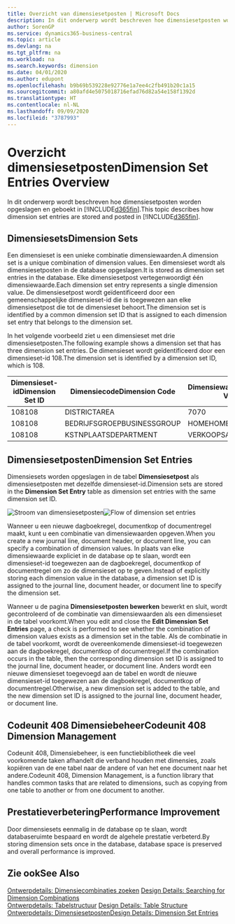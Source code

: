 ```yaml
---
title: Overzicht van dimensiesetposten | Microsoft Docs
description: In dit onderwerp wordt beschreven hoe dimensiesetposten worden opgeslagen en geboekt in Dynamics 365.
author: SorenGP
ms.service: dynamics365-business-central
ms.topic: article
ms.devlang: na
ms.tgt_pltfrm: na
ms.workload: na
ms.search.keywords: dimension
ms.date: 04/01/2020
ms.author: edupont
ms.openlocfilehash: b9b69b539228e92776e1a7ee4c2fb491b20c1a15
ms.sourcegitcommit: a80afd4e5075018716efad76d82a54e158f1392d
ms.translationtype: HT
ms.contentlocale: nl-NL
ms.lasthandoff: 09/09/2020
ms.locfileid: "3787993"
---
```

# <a name="dimension-set-entries-overview"></a><span data-ttu-id="c4a98-103">Overzicht dimensiesetposten</span><span class="sxs-lookup"><span data-stu-id="c4a98-103">Dimension Set Entries Overview</span></span>
<span data-ttu-id="c4a98-104">In dit onderwerp wordt beschreven hoe dimensiesetposten worden opgeslagen en geboekt in [!INCLUDE[d365fin](includes/d365fin_md.md)].</span><span class="sxs-lookup"><span data-stu-id="c4a98-104">This topic describes how dimension set entries are stored and posted in [!INCLUDE[d365fin](includes/d365fin_md.md)].</span></span>  

## <a name="dimension-sets"></a><span data-ttu-id="c4a98-105">Dimensiesets</span><span class="sxs-lookup"><span data-stu-id="c4a98-105">Dimension Sets</span></span>  
<span data-ttu-id="c4a98-106">Een dimensieset is een unieke combinatie dimensiewaarden.</span><span class="sxs-lookup"><span data-stu-id="c4a98-106">A dimension set is a unique combination of dimension values.</span></span> <span data-ttu-id="c4a98-107">Een dimensieset wordt als dimensiesetposten in de database opgeslagen.</span><span class="sxs-lookup"><span data-stu-id="c4a98-107">It is stored as dimension set entries in the database.</span></span> <span data-ttu-id="c4a98-108">Elke dimensiesetpost vertegenwoordigt één dimensiewaarde.</span><span class="sxs-lookup"><span data-stu-id="c4a98-108">Each dimension set entry represents a single dimension value.</span></span> <span data-ttu-id="c4a98-109">De dimensiesetpost wordt geïdentificeerd door een gemeenschappelijke dimensieset-id die is toegewezen aan elke dimensiesetpost die tot de dimensieset behoort.</span><span class="sxs-lookup"><span data-stu-id="c4a98-109">The dimension set is identified by a common dimension set ID that is assigned to each dimension set entry that belongs to the dimension set.</span></span>  

<span data-ttu-id="c4a98-110">In het volgende voorbeeld ziet u een dimensieset met drie dimensiesetposten.</span><span class="sxs-lookup"><span data-stu-id="c4a98-110">The following example shows a dimension set that has three dimension set entries.</span></span> <span data-ttu-id="c4a98-111">De dimensieset wordt geïdentificeerd door een dimensieset-id 108.</span><span class="sxs-lookup"><span data-stu-id="c4a98-111">The dimension set is identified by a dimension set ID, which is 108.</span></span>  

|<span data-ttu-id="c4a98-112">Dimensieset-id</span><span class="sxs-lookup"><span data-stu-id="c4a98-112">Dimension Set ID</span></span>|<span data-ttu-id="c4a98-113">Dimensiecode</span><span class="sxs-lookup"><span data-stu-id="c4a98-113">Dimension Code</span></span>|<span data-ttu-id="c4a98-114">Dimensiewaardecode</span><span class="sxs-lookup"><span data-stu-id="c4a98-114">Dimension Value Code</span></span>|<span data-ttu-id="c4a98-115">Dimensiewaardenaam</span><span class="sxs-lookup"><span data-stu-id="c4a98-115">Dimension Value Name</span></span>|  
|----------------------|--------------------|--------------------------|--------------------------|  
|<span data-ttu-id="c4a98-116">108</span><span class="sxs-lookup"><span data-stu-id="c4a98-116">108</span></span>|<span data-ttu-id="c4a98-117">DISTRICT</span><span class="sxs-lookup"><span data-stu-id="c4a98-117">AREA</span></span>|<span data-ttu-id="c4a98-118">70</span><span class="sxs-lookup"><span data-stu-id="c4a98-118">70</span></span>|<span data-ttu-id="c4a98-119">Noord-Amerika</span><span class="sxs-lookup"><span data-stu-id="c4a98-119">America North</span></span>|  
|<span data-ttu-id="c4a98-120">108</span><span class="sxs-lookup"><span data-stu-id="c4a98-120">108</span></span>|<span data-ttu-id="c4a98-121">BEDRIJFSGROEP</span><span class="sxs-lookup"><span data-stu-id="c4a98-121">BUSINESSGROUP</span></span>|<span data-ttu-id="c4a98-122">HOME</span><span class="sxs-lookup"><span data-stu-id="c4a98-122">HOME</span></span>|<span data-ttu-id="c4a98-123">Home</span><span class="sxs-lookup"><span data-stu-id="c4a98-123">Home</span></span>|  
|<span data-ttu-id="c4a98-124">108</span><span class="sxs-lookup"><span data-stu-id="c4a98-124">108</span></span>|<span data-ttu-id="c4a98-125">KSTNPLAATS</span><span class="sxs-lookup"><span data-stu-id="c4a98-125">DEPARTMENT</span></span>|<span data-ttu-id="c4a98-126">VERKOOP</span><span class="sxs-lookup"><span data-stu-id="c4a98-126">SALES</span></span>|<span data-ttu-id="c4a98-127">Verkoop</span><span class="sxs-lookup"><span data-stu-id="c4a98-127">Sales</span></span>|  

## <a name="dimension-set-entries"></a><span data-ttu-id="c4a98-128">Dimensiesetposten</span><span class="sxs-lookup"><span data-stu-id="c4a98-128">Dimension Set Entries</span></span>  
<span data-ttu-id="c4a98-129">Dimensiesets worden opgeslagen in de tabel **Dimensiesetpost** als dimensiesetposten met dezelfde dimensieset-id.</span><span class="sxs-lookup"><span data-stu-id="c4a98-129">Dimension sets are stored in the **Dimension Set Entry** table as dimension set entries with the same dimension set ID.</span></span>  

<span data-ttu-id="c4a98-130">![Stroom van dimensiesetposten](media/dimensionentrynav7.png "Stroom van dimensiesetposten")</span><span class="sxs-lookup"><span data-stu-id="c4a98-130">![Flow of dimension set entries](media/dimensionentrynav7.png "Flow of dimension set entries")</span></span>  

<span data-ttu-id="c4a98-131">Wanneer u een nieuwe dagboekregel, documentkop of documentregel maakt, kunt u een combinatie van dimensiewaarden opgeven.</span><span class="sxs-lookup"><span data-stu-id="c4a98-131">When you create a new journal line, document header, or document line, you can specify a combination of dimension values.</span></span> <span data-ttu-id="c4a98-132">In plaats van elke dimensiewaarde expliciet in de database op te slaan, wordt een dimensieset-id toegewezen aan de dagboekregel, documentkop of documentregel om zo de dimensieset op te geven.</span><span class="sxs-lookup"><span data-stu-id="c4a98-132">Instead of explicitly storing each dimension value in the database, a dimension set ID is assigned to the journal line, document header, or document line to specify the dimension set.</span></span>  

<span data-ttu-id="c4a98-133">Wanneer u de pagina **Dimensiesetposten bewerken** bewerkt en sluit, wordt gecontroleerd of de combinatie van dimensiewaarden als een dimensieset in de tabel voorkomt.</span><span class="sxs-lookup"><span data-stu-id="c4a98-133">When you edit and close the **Edit Dimension Set Entries** page, a check is performed to see whether the combination of dimension values exists as a dimension set in the table.</span></span> <span data-ttu-id="c4a98-134">Als de combinatie in de tabel voorkomt, wordt de overeenkomende dimensieset-id toegewezen aan de dagboekregel, documentkop of documentregel.</span><span class="sxs-lookup"><span data-stu-id="c4a98-134">If the combination occurs in the table, then the corresponding dimension set ID is assigned to the journal line, document header, or document line.</span></span> <span data-ttu-id="c4a98-135">Anders wordt een nieuwe dimensieset toegevoegd aan de tabel en wordt de nieuwe dimensieset-id toegewezen aan de dagboekregel, documentkop of documentregel.</span><span class="sxs-lookup"><span data-stu-id="c4a98-135">Otherwise, a new dimension set is added to the table, and the new dimension set ID is assigned to the journal line, document header, or document line.</span></span>

## <a name="codeunit-408-dimension-management"></a><span data-ttu-id="c4a98-136">Codeunit 408 Dimensiebeheer</span><span class="sxs-lookup"><span data-stu-id="c4a98-136">Codeunit 408 Dimension Management</span></span>
<span data-ttu-id="c4a98-137">Codeunit 408, Dimensiebeheer, is een functiebibliotheek die veel voorkomende taken afhandelt die verband houden met dimensies, zoals kopiëren van de ene tabel naar de andere of van het ene document naar het andere.</span><span class="sxs-lookup"><span data-stu-id="c4a98-137">Codeunit 408, Dimension Management, is a function library that handles common tasks that are related to dimensions, such as copying from one table to another or from one document to another.</span></span>

## <a name="performance-improvement"></a><span data-ttu-id="c4a98-138">Prestatieverbetering</span><span class="sxs-lookup"><span data-stu-id="c4a98-138">Performance Improvement</span></span>  
<span data-ttu-id="c4a98-139">Door dimensiesets eenmalig in de database op te slaan, wordt databaseruimte bespaard en wordt de algehele prestatie verbeterd.</span><span class="sxs-lookup"><span data-stu-id="c4a98-139">By storing dimension sets once in the database, database space is preserved and overall performance is improved.</span></span>  

## <a name="see-also"></a><span data-ttu-id="c4a98-140">Zie ook</span><span class="sxs-lookup"><span data-stu-id="c4a98-140">See Also</span></span>  
<span data-ttu-id="c4a98-141">[Ontwerpdetails: Dimensiecombinaties zoeken](design-details-searching-for-dimension-combinations.md) </span><span class="sxs-lookup"><span data-stu-id="c4a98-141">[Design Details: Searching for Dimension Combinations](design-details-searching-for-dimension-combinations.md) </span></span>  
<span data-ttu-id="c4a98-142">[Ontwerpdetails: Tabelstructuur](design-details-table-structure.md) </span><span class="sxs-lookup"><span data-stu-id="c4a98-142">[Design Details: Table Structure](design-details-table-structure.md) </span></span>  
[<span data-ttu-id="c4a98-143">Ontwerpdetails: Dimensiesetposten</span><span class="sxs-lookup"><span data-stu-id="c4a98-143">Design Details: Dimension Set Entries</span></span>](design-details-dimension-set-entries.md)   
